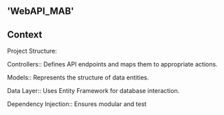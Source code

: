 ## 'WebAPI_MAB'
## Context
Project Structure:

Controllers:: Defines API endpoints and maps them to appropriate actions.

Models:: Represents the structure of data entities.

Data Layer:: Uses Entity Framework for database interaction.

Dependency Injection:: Ensures modular and test
